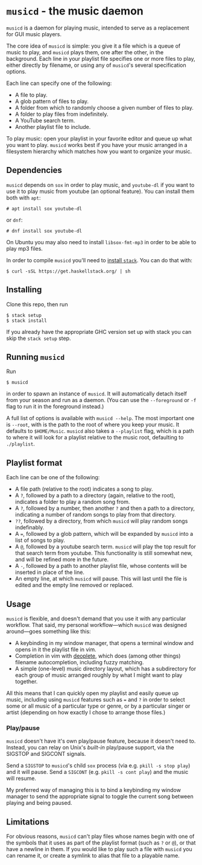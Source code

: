 # `musicd` - the music daemon

`musicd` is a daemon for playing music, intended to serve as a replacement for GUI music players.

The core idea of `musicd` is simple: you give it a file which is a queue of music to play, and `musicd` plays them, one after the other, in the background. Each line in your playlist file specifies one or more files to play, either directly by filename, or using any of `musicd`'s several specification options.

Each line can specify one of the following:
- A file to play.
- A glob pattern of files to play.
- A folder from which to randomly choose a given number of files to play.
- A folder to play files from indefinitely.
- A YouTube search term.
- Another playlist file to include.

To play music: open your playlist in your favorite editor and queue up what you want to play. `musicd` works best if you have your music arranged in a filesystem hierarchy which matches how you want to organize your music.

## Dependencies

`musicd` depends on `sox` in order to play music, and `youtube-dl` if you want to use it to play music from youtube (an optional feature). You can install them both with `apt`:

```
# apt install sox youtube-dl
```

or `dnf`:

```
# dnf install sox youtube-dl
```

On Ubuntu you may also need to install `libsox-fmt-mp3` in order to be able to play mp3 files.

In order to compile `musicd` you'll need to [install `stack`](https://docs.haskellstack.org/en/stable/README/#how-to-install). You can do that with:

```
$ curl -sSL https://get.haskellstack.org/ | sh
```

## Installing

Clone this repo, then run

```
$ stack setup
$ stack install
```

If you already have the appropriate GHC version set up with stack you can skip the `stack setup` step.

## Running `musicd`

Run
```
$ musicd
```
in order to spawn an instance of `musicd`. It will automatically detach itself from your season and run as a daemon. (You can use the `--foreground` or `-f` flag to run it in the foreground instead.)

A full list of options is available with `musicd --help`. The most important one is `--root`, with is the path to the root of where you keep your music. It defaults to `$HOME/Music`. `musicd` also takes a `--playlist` flag, which is a path to where it will look for a playlist relative to the music root, defaulting to `./playlist`.

## Playlist format

Each line can be one of the following:
  - A file path (relative to the root) indicates a song to play.
  - A `?`, followed by a path to a directory (again, relative to the root), indicates a folder to play a random song from.
  - A `?`, followed by a number, then another `?` and then a path to a directory, indicating a number of random songs to play from that directory.
  - `??`, followed by a directory, from which `musicd` will play random songs indefinably.
  - A `=`, followed by a glob pattern, which will be expanded by `musicd` into a list of songs to play.
  - A `@`, followed by a youtube search term. `musicd` will play the top result for that search term from youtube. This functionality is still somewhat new, and will be refined more in the future.
  - A `-`, followed by a path to another playlist file, whose contents will be inserted in place of the line.
  - An empty line, at which `musicd` will pause. This will last until the file is edited and the empty line removed or replaced.

## Usage

`musicd` is flexible, and doesn't demand that you use it with any particular workflow. That said, my personal workflow—which `musicd` was designed around—goes something like this:

- A keybinding in my window manager, that opens a terminal window and opens in it the playlist file in vim.
- Completion in vim with [deoplete](https://github.com/Shougo/deoplete.nvim), which does (among other things) filename autocompletion, including fuzzy matching.
- A simple (one-level) music directory layout, which has a subdirectory for each group of music arranged roughly by what I might want to play together.

All this means that I can quickly open my playlist and easily queue up music, including using `musicd` features such as `=` and `?` in order to select some or all music of a particular type or genre, or by a particular singer or artist (depending on how exactly I chose to arrange those files.)

### Play/pause

`musicd` doesn't have it's own play/pause feature, because it doesn't need to. Instead, you can relay on Unix's _built-in_ play/pause support, via the SIGSTOP and SIGCONT signals.

Send a `SIGSTOP` to `musicd`'s child `sox` process (via e.g. `pkill -s stop play`) and it will pause. Send a `SIGCONT` (e.g. `pkill -s cont play`) and the music will resume.

My preferred way of managing this is to bind a keybinding my window manager to send the appropriate signal to toggle the current song between playing and being paused.

## Limitations

For obvious reasons, `musicd` can't play files whose names begin with one of the symbols that it uses as part of the playlist format (such as `?` or `@`), or that have a newline in them. If you would like to play such a file with `musicd` you can rename it, or create a symlink to alias that file to a playable name.
